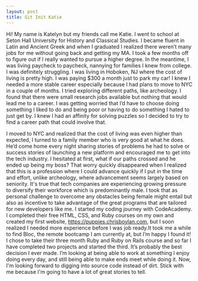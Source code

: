 ```yaml
---
layout: post
title: Git Init Katie
---
```


Hi! My name is Katelyn but my friends call me Katie. I went to school at Seton Hall University for History and Classical Studies. I became fluent in Latin and Ancient Greek and when I graduated I realized there weren’t many jobs for me without going back and getting my MA. I took a few months off to figure out if I really wanted to pursue a higher degree. In the meantime, I was living paycheck to paycheck, nannying for families I knew from college. I was definitely struggling. I was living in Hoboken, NJ where the cost of living is pretty high. I was paying $300 a month just to park my car! I knew I needed a more stable career especially because I had plans to move to NYC in a couple of months. I tried exploring different paths, like archeology. I found that there were small research jobs available but nothing that would lead me to a career. I was getting worried that I’d have to choose doing something I liked to do and being poor or having to do something I hated to just get by. I knew I had an affinity for solving puzzles so I decided to try to find a career path that could involve that.

I moved to NYC and realized that the cost of living was even higher than expected, I turned to a family member who is very good at what he does. He’d come home every night sharing stories of problems he had to solve or success stories of launching a new platform and encouraged me to get into the tech industry. I hesitated at first, what if our paths crossed and he ended up being my boss? That worry quickly disappeared when I realized that this is a profession where I could advance quickly if I put in the time and effort, unlike archeology, where advancement seems largely based on seniority. It's true that tech companies are experiencing growing pressure to diversify their workforce which is predominantly male. I took that as personal challenge to overcome any obstacles being female might entail but also as incentive to take advantage of the great programs that are tailored for new developers like me. I started my coding journey with CodeAcademy. I completed their free HTML, CSS, and Ruby courses on my own and created my first website, https://puppies.chrisboylan.com, but I soon realized I needed more experience before I was job ready.It took me a while to find Bloc, the remote bootcamp I am currently at, but I’m happy I found it! I chose to take their three month Ruby and Ruby on Rails course and so far I have completed two projects and started the third. It’s probably the best decision I ever made. I’m looking at being able to work at something I enjoy doing every day, and still being able to make ends meet while doing it. Now, I'm looking forward to digging into source code instead of dirt. Stick with me because I'm going to have a lot of great stories to tell.
